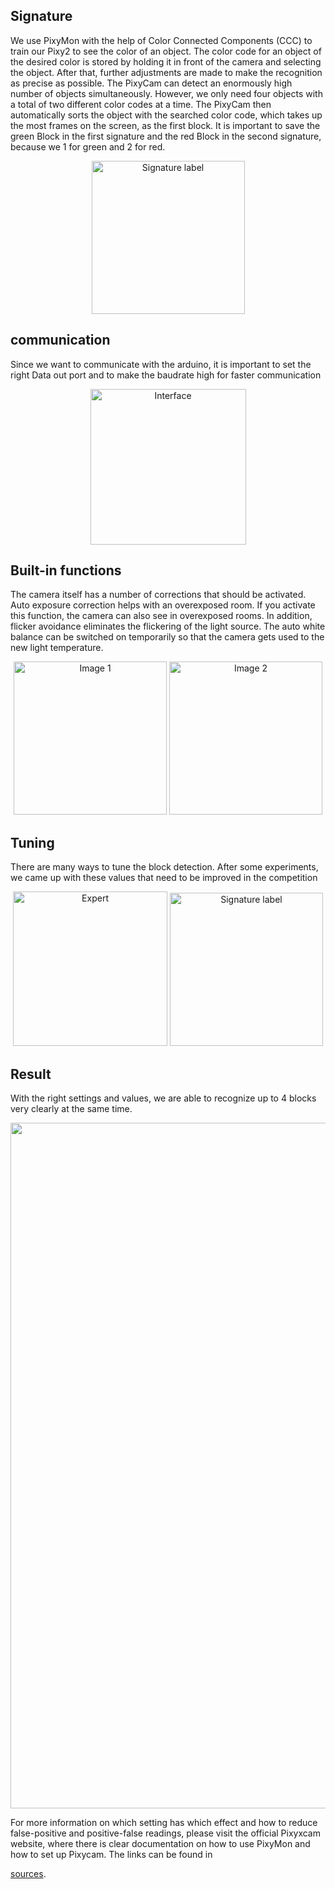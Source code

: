 ## Signature
We use PixyMon with the help of Color Connected Components (CCC) to train our Pixy2 to see the color of an object. The color code for an object of the desired color is stored by holding it in front of the camera and selecting the object. After that, further adjustments are made to make the recognition as precise as possible. The PixyCam can detect an enormously high number of objects simultaneously. However, we only need four objects with a total of two different color codes at a time. The PixyCam then automatically sorts the object with the searched color code, which takes up the most frames on the screen, as the first block.
It is important to save the green Block in the first signature and the red Block in the second signature, because we 1 for green and 2 for red. 
<p align="center">
<img width="245" alt="Signature label" src="https://github.com/SchroedingersBit/PfortGTPanama/assets/93491768/324edef8-acaf-4093-b558-f4b9a49463af">
</p>

## communication
Since we want to communicate with the arduino, it is important to set the right Data out port and to make the baudrate high for faster communication
<p align="center">
<img width="249" alt="Interface" src="https://github.com/SchroedingersBit/PfortGTPanama/assets/93491768/3ff046c2-43ad-4dc7-8c36-63f9e340e9a2">
</p>

## Built-in functions
The camera itself has a number of corrections that should be activated. Auto exposure correction helps with an overexposed room. If you activate this function, the camera can also see in overexposed rooms.
In addition, flicker avoidance eliminates the flickering of the light source. The auto white balance can be switched on temporarily so that the camera gets used to the new light temperature.
<p align="center">
  <img src="https://github.com/SchroedingersBit/PfortGTPanama/assets/93491768/fb618b18-d8c1-40ad-ba50-d86d2964b746" alt="Image 1" width="245">
  <img src="https://github.com/SchroedingersBit/PfortGTPanama/assets/93491768/095c6196-242c-4df9-b49d-508a8fe22752" alt="Image 2" width="245">
</p>

## Tuning
There are many ways to tune the block detection. After some experiments, we came up with these values that need to be improved in the competition
<p align="center">
<img width="247" alt="Expert" src="https://github.com/SchroedingersBit/PfortGTPanama/assets/93491768/2427a50c-285e-4845-9bb8-90bc8893c211">
<img width="245" alt="Signature label" src="https://github.com/SchroedingersBit/PfortGTPanama/assets/93491768/3eb8ec8c-ef86-4f77-af0e-123553063c08">
</p>

## Result
With the right settings and values, we are able to recognize up to 4 blocks very clearly at the same time.
<p align="center">
<img width="1097" alt="Picture" src="https://github.com/SchroedingersBit/PfortGTPanama/assets/93491768/65e390ac-eaa0-42e4-8b80-3257d596aee9">
</p>
For more information on which setting has which effect and how to reduce false-positive and positive-false readings, please visit the official Pixyxcam website, where there is clear documentation on how to use PixyMon and how to set up Pixycam. 
The links can be found in

[sources](https://github.com/SchroedingersBit/PfortGTPanama/tree/main/sources/programming).
